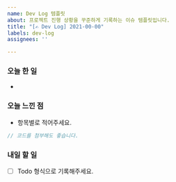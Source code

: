 ```yaml
---
name: Dev Log 템플릿
about: 프로젝트 진행 상황을 꾸준하게 기록하는 이슈 템플릿입니다.
title: "[✍️ Dev Log] 2021-00-00"
labels: dev-log
assignees: ''

---
```


### 오늘 한 일

- 

### 오늘 느낀 점

- 항목별로 적어주세요.

```js
// 코드를 첨부해도 좋습니다.
```

### 내일 할 일

- [ ] Todo 형식으로 기록해주세요.
